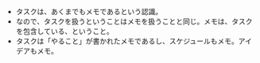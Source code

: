 - タスクは、あくまでもメモであるという認識。
- なので、タスクを扱うということはメモを扱うことと同じ。メモは、タスクを包含している、ということ。
- タスクは「やること」が書かれたメモであるし、スケジュールもメモ。アイデアもメモ。